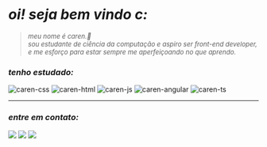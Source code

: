 # *oi! seja bem vindo c:*

> <font size="2">*meu nome é caren.🤎
<br>sou estudante de ciência da computação e aspiro ser front-end developer, e me esforço para estar sempre me aperfeiçoando no que aprendo.*</font>

### *tenho estudado:*
<div>
<img alt="caren-css" src="https://img.shields.io/badge/CSS3-F2F2F2?logo=css3&logoColor=1572B6&style=for-the-badge">
<img alt="caren-html" src="https://img.shields.io/badge/HTML5-F2F2F2?logo=html5&logoColor=E34F26&style=for-the-badge">
<img alt="caren-js" src="https://img.shields.io/badge/JavaScript-F2F2F2?logo=javascript&logoColor=F7DF1E&style=for-the-badge">
<img alt="caren-angular" src="https://img.shields.io/badge/Angular-F2F2F2?logo=angular&logoColor=0F0F11&style=for-the-badge">
<img alt="caren-ts" src="https://img.shields.io/badge/TypeScript-F2F2F2?logo=typescript&logoColor=3178C6&style=for-the-badge">
</div>

---

### *entre em contato:*
<div>
<a href="mailto:caren.divino@gmail.com" target="_blank"><img src="https://img.shields.io/badge/-Gmail-fff?style=for-the-badge&logo=gmail&logoColor=23E4405F" target="_blank"></a>
<a href="https://www.linkedin.com/in/carendvn/" target="_blank"><img src="https://img.shields.io/badge/-LinkedIn-fff?style=for-the-badge&logo=linkedin&logoColor=4E5FBF" target="_blank"></a>
<a href="https://www.instagram.com/carendivino/" target="_blank"><img src="https://img.shields.io/badge/-Instagram-fff?style=for-the-badge&logo=instagram&logoColor=23E4405F" target="_blank"></a>
</div>


